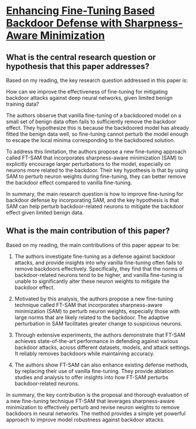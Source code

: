 # [Enhancing Fine-Tuning Based Backdoor Defense with Sharpness-Aware   Minimization](https://arxiv.org/abs/2304.11823)

## What is the central research question or hypothesis that this paper addresses?

 Based on my reading, the key research question addressed in this paper is:

How can we improve the effectiveness of fine-tuning for mitigating backdoor attacks against deep neural networks, given limited benign training data? 

The authors observe that vanilla fine-tuning of a backdoored model on a small set of benign data often fails to sufficiently remove the backdoor effect. They hypothesize this is because the backdoored model has already fitted the benign data well, so fine-tuning cannot perturb the model enough to escape the local minima corresponding to the backdoored solution. 

To address this limitation, the authors propose a new fine-tuning approach called FT-SAM that incorporates sharpness-aware minimization (SAM) to explicitly encourage larger perturbations to the model, especially on neurons more related to the backdoor. Their key hypothesis is that by using SAM to perturb neuron weights during fine-tuning, they can better remove the backdoor effect compared to vanilla fine-tuning.

In summary, the main research question is how to improve fine-tuning for backdoor defense by incorporating SAM, and the key hypothesis is that SAM can help perturb backdoor-related neurons to mitigate the backdoor effect given limited benign data.


## What is the main contribution of this paper?

 Based on my reading, the main contributions of this paper appear to be:

1. The authors investigate fine-tuning as a defense against backdoor attacks, and provide insights into why vanilla fine-tuning often fails to remove backdoors effectively. Specifically, they find that the norms of backdoor-related neurons tend to be higher, and vanilla fine-tuning is unable to significantly alter these neuron weights to mitigate the backdoor effect. 

2. Motivated by this analysis, the authors propose a new fine-tuning technique called FT-SAM that incorporates sharpness-aware minimization (SAM) to perturb neuron weights, especially those with large norms that are likely related to the backdoor. The adaptive perturbation in SAM facilitates greater change to suspicious neurons. 

3. Through extensive experiments, the authors demonstrate that FT-SAM achieves state-of-the-art performance in defending against various backdoor attacks, across different datasets, models, and attack settings. It reliably removes backdoors while maintaining accuracy.

4. The authors show FT-SAM can also enhance existing defense methods, by replacing their use of vanilla fine-tuning. They provide ablation studies and analysis to offer insights into how FT-SAM perturbs backdoor-related neurons.

In summary, the key contribution is the proposal and thorough evaluation of a new fine-tuning technique FT-SAM that leverages sharpness-aware minimization to effectively perturb and revise neuron weights to remove backdoors in neural networks. The method provides a simple yet powerful approach to improve model robustness against backdoor attacks.
